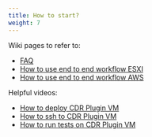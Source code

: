 ```yaml
---
title: How to start?
weight: 7
---
```


Wiki pages to refer to: 
- [FAQ](website\content\docs\5.FAQ.md)
- [How to use end to end workflow ESXI](website\content\docs\4.End&#32;to&#32;end&#32;workflow&#32;ESXI.md)
- [How to use end to end workflow AWS](website\content\docs\3.End&#32;to&#32;end&#32;workflow&#32;AWS.md)

Helpful videos:
- [How to deploy CDR Plugin VM](https://www.loom.com/share/ab2b8904104843c5af424484c57a380a)
- [How to ssh to CDR Plugin VM](https://www.loom.com/share/ab2b8904104843c5af424484c57a380a)
- [How to run tests on CDR Plugin VM](https://user-images.githubusercontent.com/70108899/117102137-f5b62300-ad77-11eb-92b9-c377b7261618.mp4)
